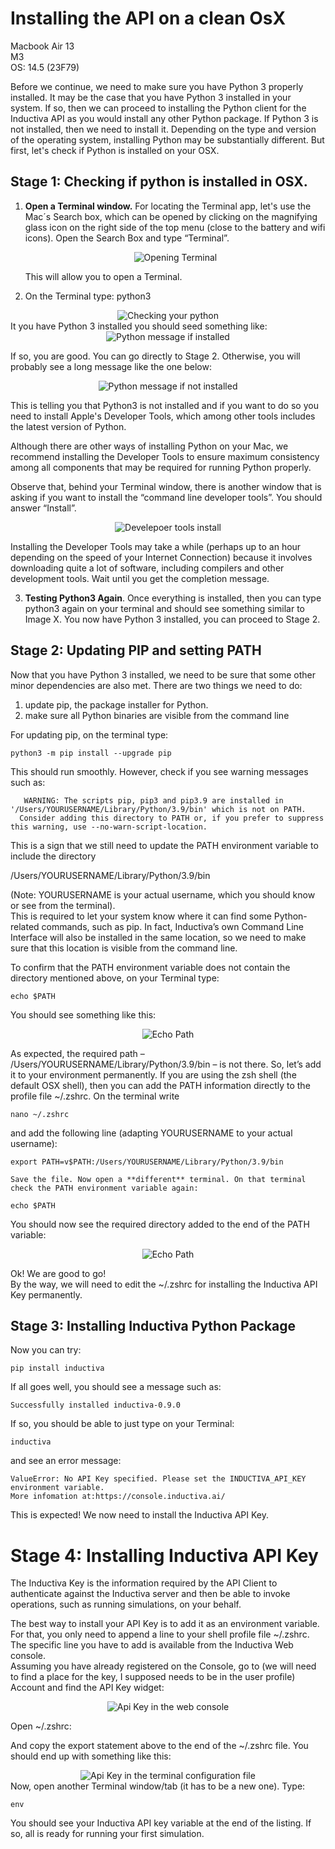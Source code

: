 # Installing the API on a clean OsX

Macbook Air 13  
M3  
OS: 14.5 (23F79) 

Before we continue, we need to make sure you have Python 3 properly installed. It may be the case that you have Python 3 installed in your system. If so, then we can proceed to installing the Python client for the Inductiva API as you would install any other Python package. If Python 3 is not installed, then we need to install it. Depending on the type and version of the operating system, installing Python may be substantially different. But first, let's check if Python is installed on your OSX.

## Stage 1: Checking if python is installed in OSX.

1. **Open a Terminal window.** For locating the Terminal app, let's use the Mac´s Search box, which can be opened by clicking on the magnifying glass icon on the right side of the top menu (close to the battery and wifi icons). Open the Search Box and type “Terminal”.  
     
    <div align="center">
        <img src="../_static/terminal_search.png" alt="Opening Terminal">
    </div>
     
   This will allow you to open a Terminal.  
     
2. On the Terminal type: python3

<div align="center">
    <img src="../_static/terminal.png" alt="Checking your python">
</div>  
It you have Python 3 installed you should seed something like:

<div align="center">
    <img src="../_static/terminal_python_check.png" alt="Python message if installed">
</div>

If so, you are good. You can go directly to Stage 2. Otherwise, you will probably see a long message like the one below:

<div align="center">
    <img src="../_static/terminal_python_message.png" alt="Python message if not installed">
</div>

This is telling you that Python3 is not installed and if you want to do so you need to install Apple's Developer Tools, which among other tools includes the latest version of Python. 

Although there are other ways of installing Python on your Mac, we recommend installing the Developer Tools to ensure maximum consistency among all components that may be required for running Python properly. 

Observe that, behind your Terminal window, there is another window that is asking if you want to install the “command line developer tools”. You should answer “Install”. 

<div align="center">
    <img src="../_static/dev_tools.png" alt="Develepoer tools install">
</div>

Installing the Developer Tools may take a while (perhaps up to an hour depending on the speed of your Internet Connection) because it involves downloading quite a lot of software, including compilers and other development tools. Wait until you get the completion message.

3. **Testing Python3 Again**. Once everything is installed, then you can type python3 again on your terminal and should see something similar to Image X. You now have Python 3 installed, you can proceed to Stage 2.

## Stage 2: Updating PIP and setting PATH

Now that you have Python 3 installed, we need to be sure that some other minor dependencies are also met. There are two things we need to do:

1. update pip, the package installer for Python.   
2. make sure all Python binaries are visible from the command line

For updating pip, on the terminal type:

```console
python3 -m pip install --upgrade pip
```

This should run smoothly. However, check if you see warning messages such as:
```console
   WARNING: The scripts pip, pip3 and pip3.9 are installed in '/Users/YOURUSERNAME/Library/Python/3.9/bin' which is not on PATH.  
  Consider adding this directory to PATH or, if you prefer to suppress this warning, use --no-warn-script-location.
```
This is a sign that we still need to update the PATH environment variable to include the directory

/Users/YOURUSERNAME/Library/Python/3.9/bin

(Note: YOURUSERNAME is your actual username, which you should know or see from the terminal).   
This is required to let your system know where it can find some Python-related commands, such as pip. In fact, Inductiva’s own Command Line Interface will also be installed in the same location, so we need to make sure that this location is visible from the command line. 

To confirm that the PATH environment variable does not contain the directory mentioned above, on your Terminal type:

```console
echo $PATH
```

You should see something like this:  
<div align="center">
    <img src="../_static/echo_path.png" alt="Echo Path">
</div>

As expected, the required path  –  /Users/YOURUSERNAME/Library/Python/3.9/bin – is not there. So, let’s add it to your environment permanently. If you are using the zsh shell (the default OSX shell), then you can add the PATH information directly to the profile file ~/.zshrc. On  the terminal write 

```console
nano ~/.zshrc
```

and add the following line (adapting YOURUSERNAME to your actual username):  

```console
export PATH=v$PATH:/Users/YOURUSERNAME/Library/Python/3.9/bin

Save the file. Now open a **different** terminal. On that terminal check the PATH environment variable again:

echo $PATH
```

You should now see the required directory added to the end of the PATH variable:

<div align="center">
    <img src="../_static/echo_path.png" alt="Echo Path">
</div>

Ok! We are good to go!  
By the way, we will need to edit the ~/.zshrc for installing the Inductiva API Key permanently. 

## Stage 3: Installing Inductiva Python Package

Now you can try:

```console
pip install inductiva
```

If all goes well, you should see a message such as:

```console
Successfully installed inductiva-0.9.0
```

If so, you should be able to just type on your Terminal:

```console
inductiva
```

and see an error message:

```console
ValueError: No API Key specified. Please set the INDUCTIVA_API_KEY environment variable.  
More infomation at:https://console.inductiva.ai/
```

This is expected! We now need to install the Inductiva API Key.

# Stage 4: Installing Inductiva API Key

The Inductiva Key is the information required by the API Client to authenticate against the Inductiva server and then be able to invoke operations, such as running simulations, on your behalf.

The best way to install your API Key is to add it as an environment variable. For that, you only need to append a line to your shell profile file ~/.zshrc. The specific line you have to add is available from the Inductiva Web console.  
Assuming you have already registered on the Console, go to (we will need to find a place for the key, I supposed needs to be in the user profile) Account and find the API Key widget:

<div align="center">
    <img src="../_static/console_key.png" alt="Api Key in the web console">
</div>

Open ~/.zshrc:

And copy the export statement above to the end of the  ~/.zshrc file. You should end up with something like this:

<div align="center">
    <img src="../_static/terminal_key.png" alt="Api Key in the terminal configuration file">
</div>
Now, open another Terminal window/tab (it has to be a new one). Type:

```console
env
```

You should see your Inductiva API key variable at the end of the listing. If so, all is ready for running your first simulation.
